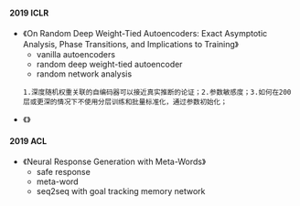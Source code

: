 #### 2019 ICLR
- 《On Random Deep Weight-Tied Autoencoders: Exact Asymptotic Analysis, Phase Transitions, and Implications to Training》
  - vanilla autoencoders
  - random deep weight-tied autoencoder
  - random network analysis
  ```
  1.深度随机权重关联的自编码器可以接近真实推断的论证；2.参数敏感度；3.如何在200层或更深的情况下不使用分层训练和批量标准化，通过参数初始化；
  ```
- 《》

#### 2019 ACL
- 《Neural Response Generation with Meta-Words》
  - safe response
  - meta-word
  - seq2seq with goal tracking memory network
  ```
  ```
